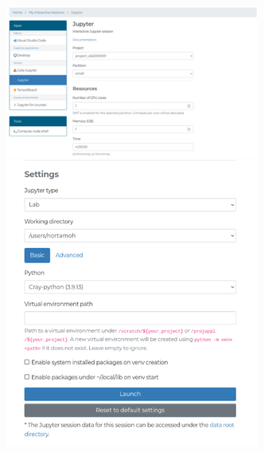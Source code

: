 

![](../../assets/images/wwwLumiJupyterResources.png)
![](../../assets/images/wwwLumiJupyterSettings.png)
